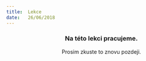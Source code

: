 ```yaml
---
title:  Lekce
date:   26/06/2018
---
```


### <center>Na této lekci pracujeme.</center>
<center>Prosim zkuste to znovu pozdeji.</center>